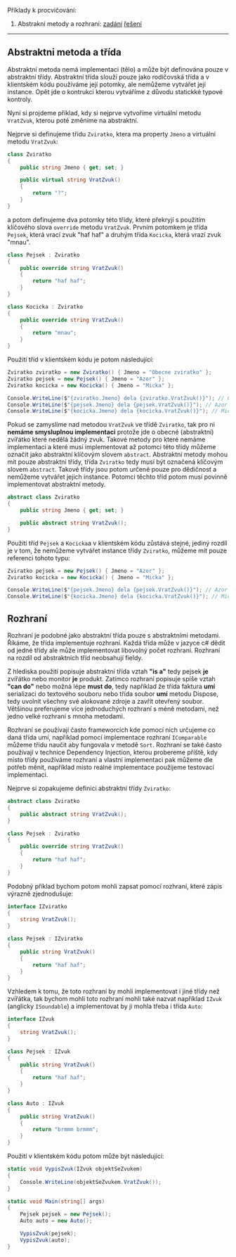 Příklady k procvičování:
1. Abstrakní metody a rozhraní: [zadání](1_zadani.cs) [řešení](1_reseni.cs)
---

## Abstraktni metoda a třída

Abstraktní metoda nemá implementaci (tělo) a může být definována pouze v abstraktní třídy. Abstraktní třída slouží pouze jako rodičovská třída a v klientském kódu používáme její potomky, ale nemůžeme vytvářet její instance. Opět jde o kontrukci kterou vytváříme z důvodu statickké typové kontroly.

Nyní si projdeme příklad, kdy si nejprve vytvoříme virtuální metodu `VratZvuk`, kterou poté změníme na abstraktní.

Nejprve si definujeme třídu `Zviratko`, ktera ma property `Jmeno` a virtuální metodu `VratZvuk`:

```cs 
class Zviratko
{
    public string Jmeno { get; set; }

    public virtual string VratZvuk()
    {
        return "?";
    }
}
```
a potom definujeme dva potomky této třídy, které překryjí s použitím klíčového slova `override` metodu `VratZvuk`. Prvním potomkem je třída `Pejsek`, která vrací zvuk "haf haf" a druhým třída `Kocicka`, která vrazí zvuk "mnau".

```cs 
class Pejsek : Zviratko
{
    public override string VratZvuk()
    {
        return "haf haf";
    }
}

class Kocicka : Zviratko
{
    public override string VratZvuk()
    {
        return "mnau";
    }
}

```
Použití tříd v klientském kódu je potom následující:

```cs 
Zviratko zviratko = new Zviratko() { Jmeno = "Obecne zviratko" };
Zviratko pejsek = new Pejsek() { Jmeno = "Azor" };
Zviratko kocicka = new Kocicka() { Jmeno = "Micka" };

Console.WriteLine($"{zviratko.Jmeno} dela {zviratko.VratZvuk()}"); // Obecne zviratko dela ?
Console.WriteLine($"{pejsek.Jmeno} dela {pejsek.VratZvuk()}"); // Azor dela haf haf
Console.WriteLine($"{kocicka.Jmeno} dela {kocicka.VratZvuk()}"); // Micka dela mnau
```

Pokud se zamyslíme nad metodou `VratZvuk` ve třídě `Zviratko`, tak pro ni **nemáme smysluplnou implementaci** protože jde o obecné (abstraktní) zvířátko které nedělá žádný zvuk. Takové metody pro které nemáme implementaci a které musí implementovat až potomci této třídy můžeme označit jako abstraktní klíčovým slovem `abstract`. Abstraktní metody mohou mít pouze abstraktní třídy, třída `Zviratko` tedy musí být označená klíčovým slovem `abstract`. Takové třídy jsou potom určené pouze pro dědičnost a nemůžeme vytvářet jejich instance. Potomci těchto tříd potom musí povinně implementovat abstraktní metody.

```cs 
abstract class Zviratko
{
    public string Jmeno { get; set; }

    public abstract string VratZvuk();
}
```

Použití tříd `Pejsek` a `Kocicka`a v klientském kódu zůstává stejné, jediný rozdíl je v tom, že nemůžeme vytvářet instance třídy `Zviratko`, můžeme mít pouze referenci tohoto typu:

```cs 
Zviratko pejsek = new Pejsek() { Jmeno = "Azor" };
Zviratko kocicka = new Kocicka() { Jmeno = "Micka" };

Console.WriteLine($"{pejsek.Jmeno} dela {pejsek.VratZvuk()}"); // Azor dela haf haf
Console.WriteLine($"{kocicka.Jmeno} dela {kocicka.VratZvuk()}"); // Micka dela mnau
```

## Rozhraní


Rozhraní je podobné jako abstraktní třída pouze s abstraktními metodami. Říkáme, že třída implementuje rozhraní. Každá třída může v jazyce c# dědit od jedné třídy ale může implementovat libovolný počet rozhraní. Rozhraní na rozdíl od abstraktních tříd neobsahují fieldy.

Z hlediska použití popisuje abstraktní třída vztah **"is a"** tedy pejsek **je** zvířátko nebo monitor **je** produkt. Zatímco rozhraní popisuje spíše vztah **"can do"** nebo možná lépe **must do**, tedy například že třída faktura **umí** serializaci do textového souboru nebo třída soubor **umí** metodu Dispose, tedy uvolnit všechny své alokované zdroje a zavřít otevřený soubor. Většinou preferujeme více jednoduchých rozhraní s méně metodami, než jedno velké rozhraní s mnoha metodami.

Rozhraní se používají často frameworcích kde pomocí nich určujeme co daná třída umí, například pomocí implementace rozhraní `IComparable` můžeme třídu naučit aby fungovala v metodě `Sort`. Rozhraní se také často používají v technice Dependency Injection, kterou probereme příště, kdy místo třídy používáme rozhraní a vlastní implementaci pak můžeme dle potřeb měnit, například místo reálné implementace použijeme testovací implementaci.

Nejprve si zopakujeme definici abstraktní třídy `Zviratko`:

```cs 
abstract class Zviratko
{
    public abstract string VratZvuk();
}

class Pejsek : Zviratko
{
    public override string VratZvuk()
    {
        return "haf haf";
    }
}
```

Podobný příklad bychom potom mohli zapsat pomocí rozhraní, které zápis výrazně zjednodušuje:

```cs 
interface IZviratko
{
    string VratZvuk();
}

class Pejsek : IZviratko
{
    public string VratZvuk()
    {
        return "haf haf";
    }
}
```
Vzhledem k tomu, že toto rozhraní by mohli implementovat i jiné třídy než zvířátka, tak bychom mohli toto rozhraní mohli také nazvat například `IZvuk` (anglicky `ISoundable`) a implementovat by ji mohla třeba i třída `Auto`:

```cs 
interface IZvuk
{
    string VratZvuk();
}

class Pejsek : IZvuk
{
    public string VratZvuk()
    {
        return "haf haf";
    }
}

class Auto : IZvuk
{
    public string VratZvuk()
    {
        return "brmmm brmmm";
    }
}
```

Použití v klientském kódu potom může být následující:

```cs 
static void VypisZvuk(IZvuk objektSeZvukem)
{
    Console.WriteLine(objektSeZvukem.VratZvuk());
}

static void Main(string[] args)
{
    Pejsek pejsek = new Pejsek();
    Auto auto = new Auto();

    VypisZvuk(pejsek);
    VypisZvuk(auto);
}
```
